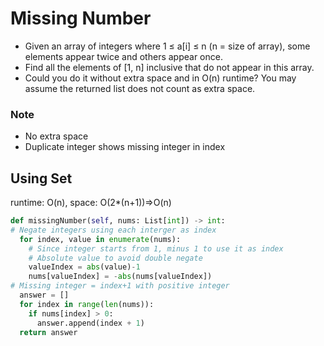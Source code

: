 # Missing Number
- Given an array of integers where 1 ≤ a[i] ≤ n (n = size of array), some elements appear twice and others appear once.
- Find all the elements of [1, n] inclusive that do not appear in this array.
- Could you do it without extra space and in O(n) runtime? You may assume the returned list does not count as extra space.

### Note
* No extra space
* Duplicate integer shows missing integer in index

## Using Set
runtime: O(n), space: O(2*(n+1))=>O(n)

```python
def missingNumber(self, nums: List[int]) -> int:
# Negate integers using each interger as index
  for index, value in enumerate(nums):
    # Since integer starts from 1, minus 1 to use it as index
    # Absolute value to avoid double negate
    valueIndex = abs(value)-1
    nums[valueIndex] = -abs(nums[valueIndex])
# Missing integer = index+1 with positive integer
  answer = []
  for index in range(len(nums)):
    if nums[index] > 0:
      answer.append(index + 1)
  return answer
```
